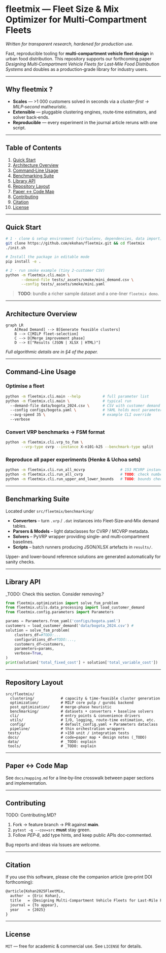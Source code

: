 # fleetmix — Fleet Size & Mix Optimizer for Multi‑Compartment Fleets

*Written for transparent research, hardened for production use.*

Fast, reproducible tooling for **multi‑compartment vehicle fleet design** in urban food distribution. This repository supports our forthcoming paper *Designing Multi‑Compartment Vehicle Fleets for Last‑Mile Food Distribution Systems* and doubles as a production‑grade library for industry users.

---

## Why fleetmix ?

* **Scales** — >1 000 customers solved in seconds via a *cluster‑first → MILP‑second* matheuristic.
* **Extensible** — pluggable clustering engines, route‑time estimators, and solver back‑ends.
* **Reproducible** — every experiment in the journal article reruns with one script.

---

## Table of Contents

1. [Quick Start](#quick-start)
2. [Architecture Overview](#architecture-overview)
3. [Command‑Line Usage](#command-line-usage)
4. [Benchmarking Suite](#benchmarking-suite)
5. [Library API](#library-api)
6. [Repository Layout](#repository-layout)
7. [Paper ↔ Code Map](#paper-↔-code-map)
8. [Contributing](#contributing)
9. [Citation](#citation)
10. [License](#license)

---

## Quick Start

```bash
# 1 · clone & setup environment (virtualenv, dependencies, data import)
git clone https://github.com/ekohan/fleetmix.git && cd fleetmix
./init.sh

# Install the package in editable mode
pip install -e .

# 2 · run smoke example (tiny 2-customer CSV)
python -m fleetmix.cli.main \
       --demand-file tests/_assets/smoke/mini_demand.csv \
       --config tests/_assets/smoke/mini.yaml
```

> **TODO**: bundle a richer sample dataset and a one-liner `fleetmix demo`.

---

## Architecture Overview

```mermaid
graph LR
    A[Read Demand] --> B[Generate feasible clusters]
    B --> C[MILP fleet‑selection]
    C --> D[Merge improvement phase]
    D --> E["Results (JSON | XLSX | HTML)"]
```

*Full algorithmic details are in §4 of the paper.*

---

## Command‑Line Usage

### Optimise a fleet

```bash
python -m fleetmix.cli.main --help          # full parameter list
python -m fleetmix.cli.main \               # typical run
  --demand-file data/bogota_2024.csv \      # CSV with customer demand
  --config configs/bogota.yaml \            # YAML holds most parameters
  --avg-speed 35 \                          # example CLI override
  --verbose
```

### Convert VRP benchmarks → FSM format

```bash
python -m fleetmix.cli.vrp_to_fsm \
       --vrp-type cvrp --instance X-n101-k25 --benchmark-type split
```

### Reproduce all paper experiments (Henke & Uchoa sets)
  
```bash
python -m fleetmix.cli.run_all_mcvrp                # 153 MCVRP instances
python -m fleetmix.cli.run_all_cvrp                 # TODO: check number of X-Instances, are we missing some?
python -m fleetmix.cli.run_upper_and_lower_bounds   # TODO: bounds check
```

---

## Benchmarking Suite

Located under `src/fleetmix/benchmarking/`

* **Converters** – turn `.vrp` / `.dat` instances into Fleet‑Size‑and‑Mix demand tables.
* **Parsers & Models** – light dataclasses for CVRP / MCVRP metadata.
* **Solvers** – PyVRP wrapper providing single‑ and multi‑compartment baselines.
* **Scripts** – batch runners producing JSON/XLSX artefacts in `results/`.

Upper‑ and lower‑bound reference solutions are generated automatically for sanity checks.

---

## Library API

_TODO: Check this section. Consider removing.?

```python
from fleetmix.optimization import solve_fsm_problem
from fleetmix.utils.data_processing import load_customer_demand
from fleetmix.config.parameters import Parameters

params = Parameters.from_yaml('configs/bogota.yaml') 
customers = load_customer_demand('data/bogota_2024.csv') # 
solution = solve_fsm_problem(
    clusters_df=#TODO:...
    configurations_df=#TODO:...,
    customers_df=customers,
    parameters=params,
    verbose=True,
)
print(solution['total_fixed_cost'] + solution['total_variable_cost']) 
```

---

## Repository Layout

```
src/fleetmix/
  clustering/            # capacity & time‑feasible cluster generation
  optimization/          # MILP core pulp / gurobi backend
  post_optimization/     # merge‑phase heuristic
  benchmarking/          # datasets • converters • baseline solvers
  cli/                   # entry points & convenience drivers
  utils/                 # I/O, logging, route‑time estimation, etc.
  config/                # default_config.yaml + Parameters dataclass
  pipeline/              # thin orchestration wrappers
 tests/                  # >150 unit / integration tests
 docs/                   # code↔paper map • design notes (_TODO)
 data/                   # _TODO: explain
 tools/                  # _TODO: explain
```

---

## Paper ↔ Code Map

See `docs/mapping.md` for a line‑by‑line crosswalk between paper sections and implementation.

---

## Contributing 
TODO: Contributing.MD?

1. Fork → feature branch → PR against **main**.
2. `pytest -q --cov=src` **must** stay green.
3. Follow *PEP‑8*, add type hints, and keep public APIs doc‑commented.

Bug reports and ideas via Issues are welcome.

---

## Citation

If you use this software, please cite the companion article (pre‑print DOI forthcoming):

```latex
@article{Kohan2025FleetMix,
  author  = {Eric Kohan},
  title   = {Designing Multi‑Compartment Vehicle Fleets for Last‑Mile Food Distribution Systems},
  journal = {To appear},
  year    = {2025}
}
```

---

## License

`MIT` — free for academic & commercial use. See `LICENSE` for details.
